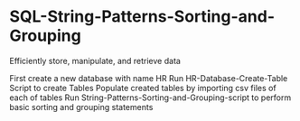 # SQL-String-Patterns-Sorting-and-Grouping
Efficiently store, manipulate, and retrieve data

First create a new database with name HR
Run HR-Database-Create-Table Script to create Tables
Populate created tables by importing csv files of each of tables
Run String-Patterns-Sorting-and-Grouping-script to perform basic sorting and grouping statements
